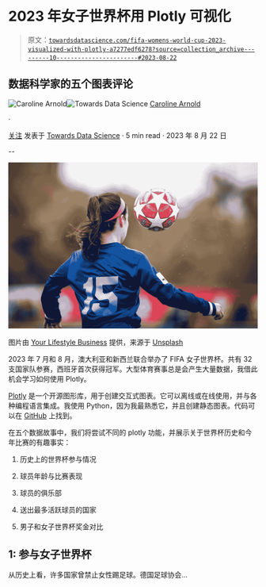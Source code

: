 # 2023 年女子世界杯用 Plotly 可视化

> 原文：[`towardsdatascience.com/fifa-womens-world-cup-2023-visualized-with-plotly-a7277edf6278?source=collection_archive---------10-----------------------#2023-08-22`](https://towardsdatascience.com/fifa-womens-world-cup-2023-visualized-with-plotly-a7277edf6278?source=collection_archive---------10-----------------------#2023-08-22)

## 数据科学家的五个图表评论

[](https://medium.com/@caroline.arnold_63207?source=post_page-----a7277edf6278--------------------------------)![Caroline Arnold](https://medium.com/@caroline.arnold_63207?source=post_page-----a7277edf6278--------------------------------)[](https://towardsdatascience.com/?source=post_page-----a7277edf6278--------------------------------)![Towards Data Science](https://towardsdatascience.com/?source=post_page-----a7277edf6278--------------------------------) [Caroline Arnold](https://medium.com/@caroline.arnold_63207?source=post_page-----a7277edf6278--------------------------------)

·

[关注](https://medium.com/m/signin?actionUrl=https%3A%2F%2Fmedium.com%2F_%2Fsubscribe%2Fuser%2F9367198e7a3c&operation=register&redirect=https%3A%2F%2Ftowardsdatascience.com%2Ffifa-womens-world-cup-2023-visualized-with-plotly-a7277edf6278&user=Caroline+Arnold&userId=9367198e7a3c&source=post_page-9367198e7a3c----a7277edf6278---------------------post_header-----------) 发表于 [Towards Data Science](https://towardsdatascience.com/?source=post_page-----a7277edf6278--------------------------------) · 5 min read · 2023 年 8 月 22 日

--

[](https://medium.com/m/signin?actionUrl=https%3A%2F%2Fmedium.com%2F_%2Fbookmark%2Fp%2Fa7277edf6278&operation=register&redirect=https%3A%2F%2Ftowardsdatascience.com%2Ffifa-womens-world-cup-2023-visualized-with-plotly-a7277edf6278&source=-----a7277edf6278---------------------bookmark_footer-----------)![](img/130507d599a7ec632508ddb49fd74304.png)

图片由 [Your Lifestyle Business](https://unsplash.com/@ylblife?utm_source=medium&utm_medium=referral) 提供，来源于 [Unsplash](https://unsplash.com/?utm_source=medium&utm_medium=referral)

2023 年 7 月和 8 月，澳大利亚和新西兰联合举办了 FIFA 女子世界杯。共有 32 支国家队参赛，西班牙首次获得冠军。大型体育赛事总是会产生大量数据，我借此机会学习如何使用 Plotly。

[Plotly](https://plot.ly) 是一个开源图形库，用于创建交互式图表。它可以离线或在线使用，并与各种编程语言集成。我使用 Python，因为我最熟悉它，并且创建静态图表。代码可以在 [GitHub](https://github.com/crlna16/medium_notebooks/blob/384a0d07e0aa65e35e7086bf8fe67c1d8e5e679e/plotly/fifa23.ipynb) 上找到。

在五个数据故事中，我们将尝试不同的 plotly 功能，并展示关于世界杯历史和今年比赛的有趣事实：

1.  历史上的世界杯参与情况

1.  球员年龄与比赛表现

1.  球员的俱乐部

1.  送出最多活跃球员的国家

1.  男子和女子世界杯奖金对比

## 1: 参与女子世界杯

从历史上看，许多国家曾禁止女性踢足球。德国足球协会…
